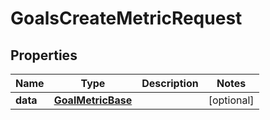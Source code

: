 

# GoalsCreateMetricRequest


## Properties

| Name | Type | Description | Notes |
|------------ | ------------- | ------------- | -------------|
|**data** | [**GoalMetricBase**](GoalMetricBase.md) |  |  [optional] |




